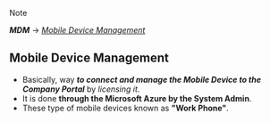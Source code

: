 
>[!note]
>***MDM*** -> <u>*Mobile Device Management*</u>

## Mobile Device Management

- Basically, way ***to connect and manage the Mobile Device to the Company Portal*** by *licensing it*.
- It is done **through the Microsoft Azure by the System Admin**.
- These type of mobile devices known as **"Work Phone"**. 
